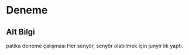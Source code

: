 # Deneme

## Alt Bilgi
patika deneme çalışması
Her senyör, senyör olabilmek için junyir lık yaptı.

